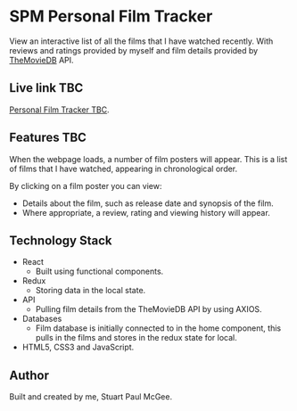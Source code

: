 # SPM Personal Film Tracker

View an interactive list of all the films that I have watched recently. With reviews and ratings provided by myself and film details provided by [TheMovieDB](https://www.themoviedb.org/) API.

## Live link TBC

[Personal Film Tracker TBC](https://simpsons-quotes-spm.netlify.app).

## Features TBC

When the webpage loads, a number of film posters will appear. This is a list of films that I have watched, appearing in chronological order.

By clicking on a film poster you can view:

- Details about the film, such as release date and synopsis of the film.
- Where appropriate, a review, rating and viewing history will appear.

## Technology Stack

- React
  - Built using functional components.
- Redux
  - Storing data in the local state.
- API
  - Pulling film details from the TheMovieDB API by using AXIOS.
- Databases
  - Film database is initially connected to in the home component, this pulls in the films and stores in the redux state for local.
- HTML5, CSS3 and JavaScript.

## Author

Built and created by me, Stuart Paul McGee.
